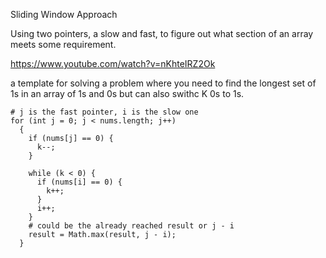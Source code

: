 Sliding Window Approach

Using two pointers, a slow and fast, to figure out what section of an array meets some requirement.

https://www.youtube.com/watch?v=nKhteIRZ2Ok

a template for solving a problem where you need to find the longest set of 1s in an array of 1s and 0s but can also swithc K 0s to 1s.

```
# j is the fast pointer, i is the slow one
for (int j = 0; j < nums.length; j++)
  {
    if (nums[j] == 0) {
      k--;
    }

    while (k < 0) {
      if (nums[i] == 0) {
        k++;
      }
      i++;
    }
    # could be the already reached result or j - i
    result = Math.max(result, j - i);
  }
```
